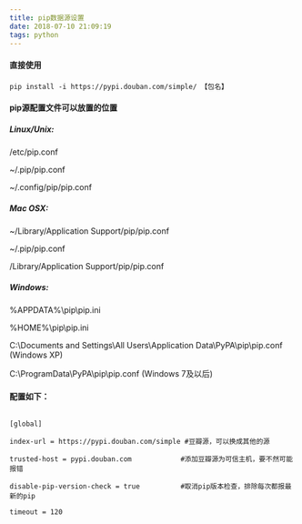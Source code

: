 ```yaml
---
title: pip数据源设置
date: 2018-07-10 21:09:19
tags: python
---
```

#### 直接使用
    pip install -i https://pypi.douban.com/simple/ 【包名】
    
    
    
#### pip源配置文件可以放置的位置
 

##### Linux/Unix:

/etc/pip.conf

~/.pip/pip.conf

~/.config/pip/pip.conf

 

##### Mac OSX:

~/Library/Application Support/pip/pip.conf

~/.pip/pip.conf

/Library/Application Support/pip/pip.conf

 

##### Windows:

%APPDATA%\pip\pip.ini

%HOME%\pip\pip.ini

C:\Documents and Settings\All Users\Application Data\PyPA\pip\pip.conf (Windows XP)

C:\ProgramData\PyPA\pip\pip.conf (Windows 7及以后)


 

#### 配置如下：

 

```
[global]
index-url = https://pypi.douban.com/simple #豆瓣源，可以换成其他的源
trusted-host = pypi.douban.com            #添加豆瓣源为可信主机，要不然可能报错
disable-pip-version-check = true          #取消pip版本检查，排除每次都报最新的pip
timeout = 120